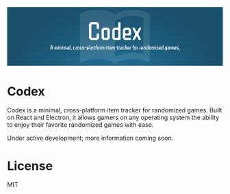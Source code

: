 <!-- markdownlint-disable MD033 -->

<div align="center">
  <img alt="Codex" src="assets/github-banner.png" width="880">
</div>

# Codex

Codex is a minimal, cross-platform item tracker for randomized games. Built on React and Electron, it allows gamers on any operating system the ability to enjoy their favorite randomized games with ease.

Under active development; more information coming soon.

# License

MIT
